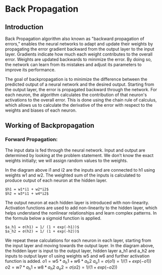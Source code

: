 # Back Propagation 

## Introduction

Back Propagation algorithm also known as "backward propagation of errors," enables the neural networks to adapt and update their weights by propagating the error gradient backward from the output layer to the input layer. Gradients indicate how much each weight contributes to the overall error. Weights are updated backwards to minimize the error.  By doing so, the network can learn from its mistakes and adjust its parameters to improve its performance.

The goal of backpropagation is to minimize the difference between the predicted output of a neural network and the desired output. Starting from the output layer, the error is propagated backward through the network. For each neuron, the algorithm calculates the contribution of that neuron's activations to the overall error. This is done using the chain rule of calculus, which allows us to calculate the derivative of the error with respect to the weights and biases of each neuron.

## Working of Backpropagation

### Forward Propagation: 
The input data is fed through the neural network. Input and output are determined by looking at the problem statement. We don’t know the exact weights initially; we will assign random values to the weights. 

In the diagram above i1 and i2 are the inputs and are connected to h1 using weights w1 and w2. The weighted sum of the inputs is calculated to produce output of each neuron at the hidden layer.

	$h1 = w1*i1 + w2*i2$
	$h2 = w3*i1 + w4*i2$

The output neuron at each hidden layer is introduced with non-linearity. Activation functions are used to add non-linearity to the hidden layer, which helps understand the nonlinear relationships and learn complex patterns. In the formula below a sigmoid function is applied.

	$a_h1 = σ(h1) = 1/ (1 + exp(-h1))$
	$a_h2 = σ(h2) = 1/ (1 + exp(-h2))$

We repeat these calculations for each neuron in each layer, starting from the input layer and moving towards the output layer. In the diagram above, the hidden layer is input to the output layer, hidden layer a_h1 and a_h2 are inputs to output layer o1 using weights w5 and w6 and further activation function is added.
	$o1 = w5*a_h1 + w6*a_h2$
	$a_o1 = σ(o1) =1/ (1 + exp(-o1))$
	$o2 = w7*a_h1 + w8*a_h2$
	$a_o2 = σ(o2) =1/ (1+exp(-o2))$
	
	
